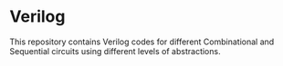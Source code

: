 # Verilog
This repository contains Verilog codes for different Combinational and Sequential circuits using different levels of abstractions.
